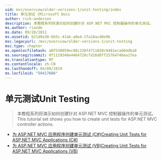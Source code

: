 ```yaml
---
uid: mvc/overview/older-versions-1/unit-testing/index
title: 单元测试 |Microsoft Docs
author: rick-anderson
description: 本教程系列将演示如何创建针对 ASP.NET MVC 控制器操作的单元测试。
ms.author: riande
ms.date: 09/28/2011
ms.assetid: b21d9a30-6b5c-41ab-a8e4-2fa18acd8e9b
msc.legacyurl: /mvc/overview/older-versions-1/unit-testing
msc.type: chapter
ms.openlocfilehash: a0f530059ec98c238f4711020c9481eca604dba0
ms.sourcegitcommit: 0f1119340e4464720cfd16d0ff15764746ea1fea
ms.translationtype: MT
ms.contentlocale: zh-CN
ms.lasthandoff: 04/09/2019
ms.locfileid: "59417606"
---
```

# <a name="unit-testing"></a><span data-ttu-id="e02f8-103">单元测试</span><span class="sxs-lookup"><span data-stu-id="e02f8-103">Unit Testing</span></span>

> <span data-ttu-id="e02f8-104">本教程系列将演示如何创建针对 ASP.NET MVC 控制器操作的单元测试。</span><span class="sxs-lookup"><span data-stu-id="e02f8-104">This tutorial set shows you how to create unit tests for ASP.NET MVC controller actions.</span></span>


- [<span data-ttu-id="e02f8-105">为 ASP.NET MVC 应用程序创建单元测试 (C#)</span><span class="sxs-lookup"><span data-stu-id="e02f8-105">Creating Unit Tests for ASP.NET MVC Applications (C#)</span></span>](creating-unit-tests-for-asp-net-mvc-applications-cs.md)
- [<span data-ttu-id="e02f8-106">为 ASP.NET MVC 应用程序创建单元测试 (VB)</span><span class="sxs-lookup"><span data-stu-id="e02f8-106">Creating Unit Tests for ASP.NET MVC Applications (VB)</span></span>](creating-unit-tests-for-asp-net-mvc-applications-vb.md)

